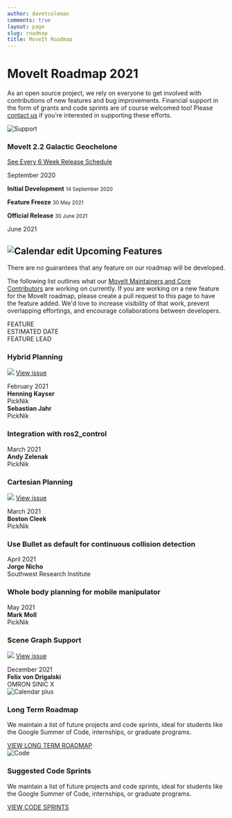 ```yaml
---
author: davetcoleman
comments: true
layout: page
slug: roadmap
title: MoveIt Roadmap
---
```


<div class='row'>
  <div class='col-sm-12 col-lg-6'>
    <h1>MoveIt Roadmap 2021</h1>
    <p class="paragraph-big">
      As an open source project, we rely on everyone to get involved with contributions of new features and bug improvements. Financial support in the form of grants and code sprints are of course welcomed too! Please <a href="https://picknik.ai/connect/" target="_blank">contact us</a> if you’re interested in supporting these efforts.
    </p>
  </div>
  <div class='col-sm-12 col-lg-6'>
    <img style="max-width:100%" alt="Support" src="/assets/images/roadmap.png">
  </div>
</div>
<div class="row current-version roadmap-current-version">
  <div class='col-sm-12 time-line-wrappper time-line-wrapper-future'>
    <h3>MoveIt 2.2 Galactic Geochelone</h3>
    <a class="button button-transparent button-transparent__blue" href="/documentation/contributing/releases/">See Every 6 Week Release Schedule</a>
    <div class="time-line">
        <div class="time-line--orange" id="time-line--orange-2"></div>
        <div class="time-line--blue" id="time-line--blue-2"></div>
        <div class="time-line--red" id="time-line--red-2"></div>
    </div>
    <div class="time-line-content">
        <div class="time-line--info">
            <p>September 2020</p>
        </div>
        <div class="time-line--info">
            <span class="time-line-box time-line-box--blue"></span>
            <p>
                <strong class="color-blue">Initial Development</strong>
                <small>14 September 2020</small>
            </p>
        </div>
        <div class="time-line--info">
            <span class="time-line-box time-line-box--orange"></span>
            <p>
                <strong class="color-orange">Feature Freeze</strong>
                <small>30 May 2021</small>
            </p>
        </div>
        <div class="time-line--info">
            <span class="time-line-box time-line-box--red"></span>
            <p>
                <strong class="color-red">Official Release</strong>
                <small>30 June 2021</small>
            </p>
        </div>
        <div class="time-line--info">
            <p>June 2021</p>
        </div>
    </div>
  </div>
</div>
<div class='row roadmap-features'>
  <div class='col-sm-12 col-lg-12'>
    <h2>
      <span class="icon">
        <img alt="Calendar edit" src="/assets/images/icons/calendar_edit.svg">
      </span>
       Upcoming Features
    </h2>
    <span class="sub-title">There are no guarantees that any feature on our roadmap will be developed.</span>
    <p class="paragraph-big">
      The following list outlines what our <a href="/about/">MoveIt Maintainers and Core Contributors</a> are working on currently. If you are working on a new feature for the MoveIt roadmap, please create a pull request to this page to have the feature added. We'd love to increase visibility of that work, prevent overlapping effortings, and encourage collaborations between developers.
    </p>
  </div>
  <div class="release-versions">
    <div class="release-versions__header">
      <div class="release-versions__1">FEATURE</div>
      <div class="release-versions__2">ESTIMATED DATE</div>
      <div class="release-versions__3">FEATURE LEAD</div>
    </div>
    <div class="release-versions__body">
      <div class="release-versions__content">
        <div class="release-versions__1">
          <h3>Hybrid Planning</h3>
          <p>
            <span><img src="/assets/images/icons/git-black.svg"></span>
            <a href="https://github.com/ros-planning/moveit2/issues/300" target="_blank">View issue</a>
          </p>
        </div>
        <div class="release-versions__2">
          February 2021
        </div>
        <div class="release-versions__3">
          <div class="release-versions__divide">
            <strong>Henning Kayser</strong><br/>
            PickNik
          </div>
          <div class="release-versions__divide">
            <strong>Sebastian Jahr</strong><br/>
            PickNik
          </div>
        </div>
      </div>
      <div class="release-versions__content">
        <div class="release-versions__1">
          <h3>Integration with ros2_control</h3>
          <!-- <p>
            <span><img src="/assets/images/icons/git-black.svg"></span>
            <a href="/" target="_blank">View issue</a>
          </p> -->
        </div>
        <div class="release-versions__2">
          March 2021
        </div>
        <div class="release-versions__3">
          <strong>Andy Zelenak</strong><br/>
          PickNik
        </div>
      </div>
      <div class="release-versions__content">
        <div class="release-versions__1">
          <h3>Cartesian Planning</h3>
          <p>
            <span><img src="/assets/images/icons/git-black.svg"></span>
            <a href="https://github.com/ros-planning/moveit2/issues/373" target="_blank">View issue</a>
          </p>
        </div>
        <div class="release-versions__2">
          March 2021
        </div>
        <div class="release-versions__3">
          <strong>Boston Cleek</strong><br/>
          PickNik
        </div>
      </div>
      <div class="release-versions__content">
        <div class="release-versions__1">
          <h3>Use Bullet as default for continuous collision detection</h3>
          <!-- <p>
            <span><img src="/assets/images/icons/git-black.svg"></span>
            <a href="/" target="_blank">View issue</a>
          </p> -->
        </div>
        <div class="release-versions__2">
          April 2021
        </div>
        <div class="release-versions__3">
          <strong>Jorge Nicho</strong><br/>
          Southwest Research Institute
        </div>
      </div>
      <div class="release-versions__content">
        <div class="release-versions__1">
          <h3>Whole body planning for mobile manipulator</h3>
          <!-- <p>
            <span><img src="/assets/images/icons/git-black.svg"></span>
            <a href="/" target="_blank">View issue</a>
          </p> -->
        </div>
        <div class="release-versions__2">
          May 2021
        </div>
        <div class="release-versions__3">
          <strong>Mark Moll</strong><br/>
          PickNik
        </div>
      </div>
      <div class="release-versions__content">
        <div class="release-versions__1">
          <h3>Scene Graph Support</h3>
          <p>
            <span><img src="/assets/images/icons/git-black.svg"></span>
            <a href="https://github.com/ros-planning/moveit/issues/202" target="_blank">View issue</a>
          </p>
        </div>
        <div class="release-versions__2">
          December 2021
        </div>
        <div class="release-versions__3">
          <strong>Felix von Drigalski</strong><br/>
          OMRON SINIC X
        </div>
      </div>
    </div>
  </div>
</div>
<div class='row roadmap-box'>
  <div class='col-sm-12 col-lg-2'>
    <img alt="Calendar plus" src="/assets/images/icons/calendar_plus.svg">
  </div>
  <div class='col-sm-12 col-lg-10'>
    <h3>Long Term Roadmap</h3>
    <p class="paragraph-big">
      We maintain a list of future projects and code sprints, ideal for students like the Google Summer of Code, internships, or graduate programs.
    </p>
    <a class="button button-transparent button-transparent__blue" href="/" target="_blank">VIEW LONG TERM ROADMAP</a>
  </div>
</div>
<div class='row roadmap-box'>
  <div class='col-sm-12 col-lg-2'>
    <img alt="Code" src="/assets/images/icons/code.svg">
  </div>
  <div class='col-sm-12 col-lg-10'>
    <h3>Suggested Code Sprints</h3>
    <p class="paragraph-big">
      We maintain a list of future projects and code sprints, ideal for students like the Google Summer of Code, internships, or graduate programs.
    </p>
    <a class="button button-transparent button-transparent__blue" href="/documentation/contributing/future_projects/" target="_blank">VIEW CODE SPRINTS</a>
  </div>
</div>
